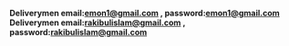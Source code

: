**Deliverymen email:emon1@gmail.com , password:emon1@gmail.com**
**Deliverymen email:rakibulislam@gmail.com , password:rakibulislam@gmail.com**